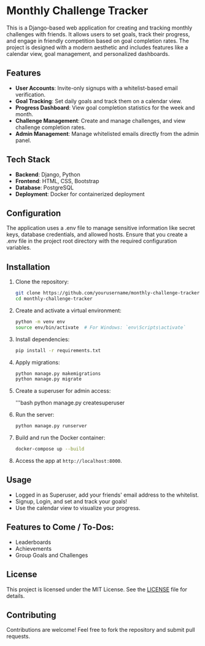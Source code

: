 # Monthly Challenge Tracker

This is a Django-based web application for creating and tracking monthly challenges with friends. It allows users to set goals, track their progress, and engage in friendly competition based on goal completion rates. The project is designed with a modern aesthetic and includes features like a calendar view, goal management, and personalized dashboards.

## Features

- **User Accounts**: Invite-only signups with a whitelist-based email verification.
- **Goal Tracking**: Set daily goals and track them on a calendar view.
- **Progress Dashboard**: View goal completion statistics for the week and month.
- **Challenge Management**: Create and manage challenges, and view challenge completion rates.
- **Admin Management**: Manage whitelisted emails directly from the admin panel.

## Tech Stack

- **Backend**: Django, Python
- **Frontend**: HTML, CSS, Bootstrap
- **Database**: PostgreSQL
- **Deployment**: Docker for containerized deployment

## Configuration

The application uses a .env file to manage sensitive information like secret keys, database credentials, and allowed hosts. Ensure that you create a .env file in the project root directory with the required configuration variables.

## Installation

1. Clone the repository:
    ```bash
    git clone https://github.com/yourusername/monthly-challenge-tracker.git
    cd monthly-challenge-tracker
    ```
2. Create and activate a virtual environment:

    ```bash
    python -m venv env
    source env/bin/activate  # For Windows: `env\Scripts\activate`
    ```
3. Install dependencies:

    ```bash
    pip install -r requirements.txt
    ```
 4. Apply migrations:

    ```bash
    python manage.py makemigrations
    python manage.py migrate
    ```
5. Create a superuser for admin access:

    '''bash
    python manage.py createsuperuser

6. Run the server:

    ```bash
    python manage.py runserver
    ```
7. Build and run the Docker container:

    ```bash
    docker-compose up --build
    ```

8. Access the app at `http://localhost:8000`.

## Usage

- Logged in as Superuser, add your friends' email address to the whitelist.
- Signup, Login, and set and track your goals!
- Use the calendar view to visualize your progress.

## Features to Come / To-Dos:

- Leaderboards
- Achievements
- Group Goals and Challenges

## License

This project is licensed under the MIT License. See the [LICENSE](LICENSE) file for details.

## Contributing

Contributions are welcome! Feel free to fork the repository and submit pull requests.
